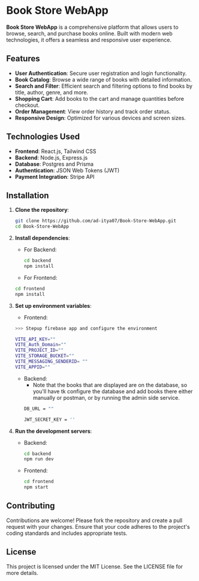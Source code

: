 # Book Store WebApp

**Book Store WebApp** is a comprehensive platform that allows users to browse, search, and purchase books online. Built with modern web technologies, it offers a seamless and responsive user experience.

## Features

- **User Authentication**: Secure user registration and login functionality.
- **Book Catalog**: Browse a wide range of books with detailed information.
- **Search and Filter**: Efficient search and filtering options to find books by title, author, genre, and more.
- **Shopping Cart**: Add books to the cart and manage quantities before checkout.
- **Order Management**: View order history and track order status.
- **Responsive Design**: Optimized for various devices and screen sizes.

## Technologies Used

- **Frontend**: React.js, Tailwind CSS
- **Backend**: Node.js, Express.js
- **Database**: Postgres and Prisma
- **Authentication**: JSON Web Tokens (JWT)
- **Payment Integration**: Stripe API

## Installation

1. **Clone the repository**:

   ```bash
   git clone https://github.com/ad-itya07/Book-Store-WebApp.git
   cd Book-Store-WebApp
   ```

2. **Install dependencies**:
   - For Backend:
     ```bash
     cd backend
     npm install
     ```

   - For Frontend:
   ```bash
   cd frontend
   npm install
   ```

3. **Set up environment variables**:
   - Frontend: 
    ```bash
    >>> Stepup firebase app and configure the environment
    
    VITE_API_KEY=""
    VITE_Auth_Domain=""
    VITE_PROJECT_ID=""
    VITE_STORAGE_BUCKET=""
    VITE_MESSAGING_SENDERID= ""
    VITE_APPID=""
    ```

    - Backend:
         - Note that the books that are displayed are on the database, so you'll have tk configure the database and add books there either manually or postman, or by running the admin side service.
      ```bash
      DB_URL = ""

      JWT_SECRET_KEY = ''
      ```
      
5. **Run the development servers**:
    - Backend:
      ```bash
      cd backend
      npm run dev
      ```

   - Frontend:
     ```bash
     cd frontend
     npm start
     ```

## Contributing
Contributions are welcome! Please fork the repository and create a pull request with your changes. Ensure that your code adheres to the project's coding standards and includes appropriate tests.

## License
This project is licensed under the MIT License. See the LICENSE file for more details.
  

